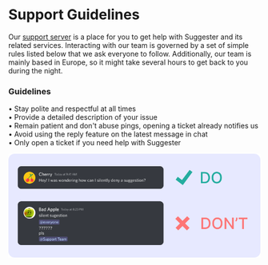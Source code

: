 # Support Guidelines

Our [support server](https://suggester.js.org/support) is a place for you to get help with Suggester and its related services. Interacting with our team is governed by a set of simple rules listed below that we ask everyone to follow. Additionally, our team is mainly based in Europe, so it might take several hours to get back to you during the night.

### Guidelines
• Stay polite and respectful at all times\
• Provide a detailed description of your issue\
• Remain patient and don't abuse pings, opening a ticket already notifies us\
• Avoid using the reply feature on the latest message in chat\
• Only open a ticket if you need help with Suggester

![Attitude Example](../images/support-guidelines.png)
